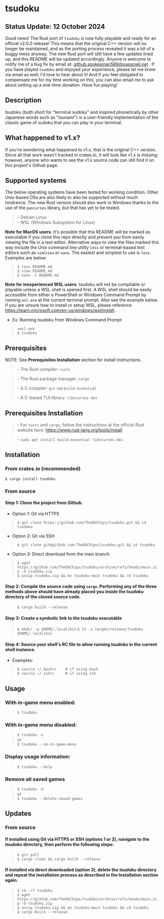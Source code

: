 # tsudoku

## Status Update: 12 October 2024

Good news! The Rust port of `tsudoku` is now fully playable and ready for an official v2.0.0 release! This means that the original C++ version will no longer be maintained, and as the porting process revealed it was a bit of a buggy mess anyway. The new Rust port will still have a few updates lined up, and this README will be updated accordingly. Anyone is welcome to notify me of a bug fix by email at: github.spokesman589@passmail.net . If you have played `tsudoku` and enjoyed your experience, please let me know via email as well; I'd love to hear about it! And if you feel obligated to compensate me for my time working on this, you can also email me to ask about setting up a one-time donation. Have fun playing!

## Description

tsudoku (both short for "terminal sudoku" and inspired phonetically by other Japanese words such as "tsunami") is a user-friendly implementation of the classic game of sudoku that you can play in your terminal.

## What happened to v1.x?

If you're wondering what happened to v1.x, that is the original C++ version. Since all that work wasn't tracked in crates.io, it will look like v1.x is missing; however, anyone who wants to see the v1.x source code can still find it on this project's Github page.

## Supported systems

The below operating systems have been tested for working condition. Other Unix-based OSs are also likely to also be supported without much hindrance. The new Rust version should also work in Windows thanks to the use of the `pancurses` library, but that has yet to be tested.

>\- Debian Linux  
>\- WSL (Windows Subsystem for Linux)

**Note for MacOS users**: It's possible that this README will be marked as executable if you clone this repo directly and prevent you from easily viewing the file in a text editor. Alternative ways to view the files marked this way include the Unix command line utility `less` or terminal-based text editors such as `vim`/`view` or `nano`. The easiest and simplest to use is `less`. Examples are below:

>`$ less README.md`  
>`$ view README.md`  
>`$ nano -v README.md`

**Note for inexperienced WSL users**: tsudoku will not be compilable or playable unless a WSL shell is opened first. A WSL shell should be easily accessible from either a PowerShell or Windows Command Prompt by running `wsl.exe` at the current terminal prompt. Also see the example below. If you are unsure how to install or setup WSL, please reference https://learn.microsoft.com/en-us/windows/wsl/install .

- Ex: Running tsudoku from Windows Command Prompt
>`>wsl.exe`  
>`$ tsudoku`

## Prerequisites

NOTE: See **Prerequisites Installation** section for install instructions.

>\- The Rust compiler: `rustc`

>\- The Rust package manager: `cargo`

>\- A C compiler: `gcc` via `build-essential`

>\- A C-based TUI library: `libncurses-dev`

## Prerequisites Installation

>\- For `rustc` and `cargo`, follow the instructions at the official Rust website here: https://www.rust-lang.org/tools/install

>\- `sudo apt install build-essential libncurses-dev`

## Installation

### From crates.io (recommended)

`$ cargo install tsudoku`

### From source

#### Step 1: Clone the project from Github.

- Option 1: Git via HTTPS
>`$ git clone https://github.com/TheOGChips/tsudoku.git && cd tsudoku`

- Option 2: Git via SSH
>`$ git clone git@github.com:TheOGChips/tsudoku.git && cd tsudoku`

- Option 3: Direct download from the main branch
>`$ wget https://github.com/TheOGChips/tsudoku/archive/refs/heads/main.zip -O tsudoku.zip`  
>`$ unzip tsudoku.zip && mv tsudoku-main tsudoku && cd tsudoku`

#### Step 2: Compile the source code using `cargo`. Performing any of the three methods above should have already placed you inside the *tsudoku* directory of the cloned source code.

>`$ cargo build --release`

#### Step 3: Create a symbolic link to the *tsudoku* executable

>`$ mkdir -p $HOME/.local/bin`
>`$ ln -s target/release/tsudoku $HOME/.local/bin`

#### Step 4: Source your shell's RC file to allow running *tsudoku* in the current shell instance.

- Examples:
>`$ source ~/.bashrc    # if using bash`  
>`$ source ~/.zshrc     # if using zsh`

## Usage

### With in-game menu enabled:

>`$ tsudoku`

### With in-game menu disabled:

>`$ tsudoku -n`  
>or  
>`$ tsudoku --no-in-game-menu`
                 
### Display usage information:

>`$ tsudoku --help`
    
### Remove all saved games

>`$ tsudoku -d`  
>or  
>`$ tsudoku --delete-saved-games`

## Updates

### From source

#### If installed using Git via HTTPS or SSH (options 1 or 2), navigate to the *tsudoku* directory, then perform the following steps:

>`$ git pull`  
>`$ cargo clean && cargo build --release`

#### If installed via direct downloaded (option 3), delete the *tsudoku* directory and repeat the installation process as described in the **Installation** section again.

>`$ rm -rf tsudoku`  
>`$ wget https://github.com/TheOGChips/tsudoku/archive/refs/heads/main.zip -O tsudoku.zip`  
>`$ unzip tsudoku.zip && mv tsudoku-main tsudoku && cd tsudoku`  
>`$ cargo build --release`

